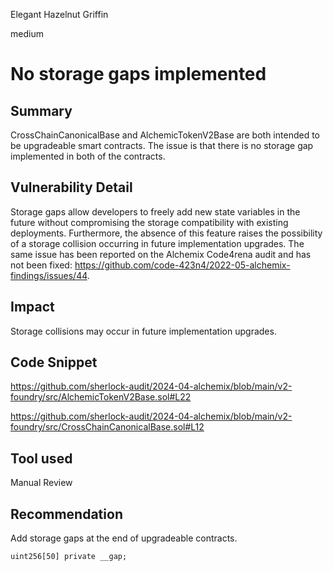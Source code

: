 Elegant Hazelnut Griffin

medium

# No storage gaps implemented

## Summary

CrossChainCanonicalBase and AlchemicTokenV2Base are both intended to be upgradeable smart contracts. The issue is that there is no storage gap implemented in both of the contracts. 

## Vulnerability Detail

Storage gaps allow developers to freely add new state variables in the future without compromising the storage compatibility with existing deployments. Furthermore, the absence of this feature raises the possibility of a storage collision occurring in future implementation upgrades.
The same issue has been reported on the Alchemix Code4rena audit and has not been fixed: https://github.com/code-423n4/2022-05-alchemix-findings/issues/44.

## Impact

Storage collisions may occur in future implementation upgrades.

## Code Snippet

https://github.com/sherlock-audit/2024-04-alchemix/blob/main/v2-foundry/src/AlchemicTokenV2Base.sol#L22

https://github.com/sherlock-audit/2024-04-alchemix/blob/main/v2-foundry/src/CrossChainCanonicalBase.sol#L12

## Tool used

Manual Review

## Recommendation

Add storage gaps at the end of upgradeable contracts.

```solidity
uint256[50] private __gap;
```
